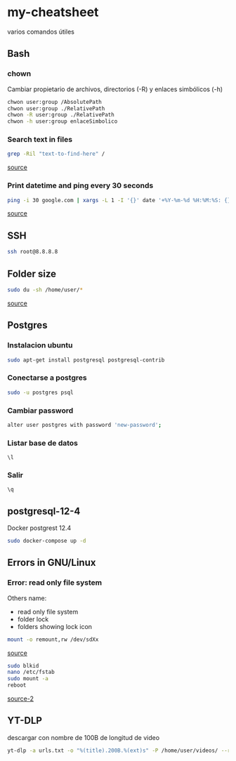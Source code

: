 # my-cheatsheet
varios comandos útiles

## Bash

### chown
Cambiar propietario de archivos, directorios (-R) y enlaces simbólicos (-h)
```bash
chwon user:group /AbsolutePath
chwon user:group ./RelativePath
chwon -R user:group ./RelativePath
chwon -h user:group enlaceSimbolico
```

### Search text in files

```bash
grep -Ril "text-to-find-here" /
```
[source](https://stackoverflow.com/questions/16956810/how-do-i-find-all-files-containing-specific-text-on-linux)

### Print datetime and ping every 30 seconds
```bash
ping -i 30 google.com | xargs -L 1 -I '{}' date '+%Y-%m-%d %H:%M:%S: {}'
```
[source](https://stackoverflow.com/a/37475916)

## SSH
```bash
ssh root@8.8.8.8
```
## Folder size
```bash
sudo du -sh /home/user/*
```
[source](https://linuxize.com/post/how-get-size-of-file-directory-linux/)


## Postgres

### Instalacion ubuntu
```bash
sudo apt-get install postgresql postgresql-contrib
```

### Conectarse a postgres
```bash
sudo -u postgres psql
```

### Cambiar password
```bash
alter user postgres with password 'new-password';
```

### Listar base de datos
```\l```

### Salir
```\q```

## postgresql-12-4
Docker postgrest 12.4

```bash
sudo docker-compose up -d
```

## Errors in GNU/Linux
### Error: read only file system
Others name:
* read only file system
* folder lock
* folders showing lock icon

```bash
mount -o remount,rw /dev/sdXx
```
[source](https://www.linuxadictos.com/solucion-al-error-read-only-file-system.html)
```bash
sudo blkid
nano /etc/fstab
sudo mount -a
reboot
```
[source-2](https://www.youtube.com/watch?v=FnSJBSTobVo&t=2s)

## YT-DLP
descargar con nombre de 100B de longitud de video
```bash
yt-dlp -a urls.txt -o "%(title).200B.%(ext)s" -P /home/user/videos/ --restrict-filenames
```
